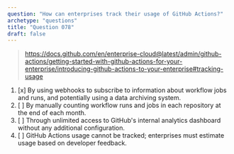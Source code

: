 ```yaml
---
question: "How can enterprises track their usage of GitHub Actions?"
archetype: "questions"
title: "Question 078"
draft: false
---
```


> https://docs.github.com/en/enterprise-cloud@latest/admin/github-actions/getting-started-with-github-actions-for-your-enterprise/introducing-github-actions-to-your-enterprise#tracking-usage
1. [x] By using webhooks to subscribe to information about workflow jobs and runs, and potentially using a data archiving system.
1. [ ] By manually counting workflow runs and jobs in each repository at the end of each month.
1. [ ] Through unlimited access to GitHub's internal analytics dashboard without any additional configuration.
1. [ ] GitHub Actions usage cannot be tracked; enterprises must estimate usage based on developer feedback.
